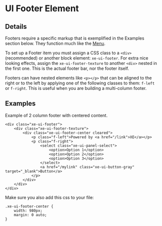 # UI Footer Element #

## Details ##

Footers require a specific markup that is exemplified in the Examples section below. They function much like the [Menu](Menu.md).

To set up a Footer item you must assign a CSS class to a `<div>` (recommended) or another block element: `xe-ui-footer`. For extra nice looking effects, assign the `xe-ui-footer-texture` to another `<div>` nested in the first one. This is the actual footer bar, nor the footer itself.

Footers can have nested elements like `<p></p>` that can be aligned to the right or to the left by applying one of the following classes to them: `f-left` or `f-right`. This is useful when you are building a multi-column footer.

## Examples ##
Example of 2 column footer with centered content.
```
<div class="xe-ui-footer">
    <div class="xe-ui-footer-texture">
        <div class="xe-ui-footer-center cleared">
            <p class="f-left">Powered by <a href="/link">XE</a></p>
            <p class="f-right">
                <select class="xe-ui-panel-select">
                    <option>Option 1</option>
                    <option>Option 2</option>
                    <option>Option 3</option>
                </select>
                <a href="/mylink" class="xe-ui-button-gray" target="_blank">Button</a>
            </p>
        </div>
    </div>
</div>
```

Make sure you also add this css to your file:
```
.xe-ui-footer-center {
    width: 980px;
    margin: 0 auto;
}
```